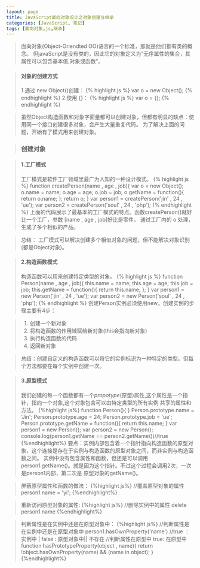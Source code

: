 ```yaml
---
layout: page
title: JavaScript面向对象设计之对象创建与继承
categories: [JavaScript, 笔记]
tags: [面向对象,js,继承]
---
```


>面向对象(Object-Oriendted OO)语言的一个标准，那就是他们都有类的概念。
>但javaScript是没有类的，因此它的对象定义为“无序属性的集合，其属性可以包含基本值,对象或函数"。

>#### 对象的创建方式
>1.通过 new Object()创建：
{% highlight js %}
  var o = new Object();
{% endhighlight %}
>2.使用 {}：
{% highlight js %}
  var o = {};
{% endhighlight  %}

>虽然Object构造函数和对象字面量都可以创建对象，但都有明显的缺点：使用同一个接口创建很多对象，会产生大量重复代码。
>为了解决上面的问题，开始有了模式用来创建对象。

>### 创建对象

>#### 1.工厂模式
>工厂模式是软件工厂领域里最广为人知的一种设计模式。
{% highlight js %}
  function createPerson(name , age , job){
    var o = new Object();
    o.name = name;
    o.age = age;
    o.job = job;
    o.getName = function(){
      return o.name;
    };
    return o;
  }
  var person1 = createPerson('jin' , 24 , 'ue');
  var person2 = createPerson('soul' , 24 , 'php');
{% endhighlight %}
>上面的代码展示了最基本的工厂模式的特点。函数createPerson()就好比一个工厂，参数 [name , age , job]好比是零件，
>通过工厂内的 o 处理，生成了多个相似的产品。

>总结： 工厂模式可以解决创建多个相似对象的问题，但不能解决对象识别(都是Object对象)。

>#### 2.构造函数模式
>构造函数可以用来创建特定类型的对象。
{% highlight js %}
  function Person(name , age , job){
    this.name = name;
    this.age = age;
    this.job = job;
    this.getName = function(){
      return this.name;
    };
  }
  var person1 = new Person('jin' , 24 , 'ue');
  var person2 = new Person('soul' , 24 , 'php');
{% endhighlight %}
>创建Person实例必须使用new。创建实例的步骤主要有4步：

>1.   创建一个新对象
>2.   将构造函数的作用域赋给新对象(this会指向新对象)
>3.   执行构造函数的代码
>4.   返回新对象

>总结：创建自定义的构造函数可以将它的实例标识为一种特定的类型。但每个方法都要在每个实例中创建一次。

>#### 3.原型模式
>我们创建的每一个函数都有一个*propotype*(原型)属性,这个属性是一个指针，指向一个对象,这个对象包含可以由特定类型的所有实例
>共享的属性和方法。
{%highlight js%}
  function Person(){
  }
  Person.prototype.name = 'Jin';
  Person.prototype.age = 24;
  Person.prototype.job = 'ue';
  Person.prototype.getName = function(){
  	return this.name;
  }
  var person1 = new Person();
  var person2 = new Person();
  console.log(person1.getName == person2.getName())//true
{%endhighlight%}
>要点：实例内部包含着一个指针指向构造函数的原型对象，这个连接是存在于实例与构造函数的原型对象之间，而非实例与构造函数之间。
>实例中没有包含属性和函数，但还是可以调用person1.getName()。就是因为这个指针。不过这个过程会调用2次，一次是person1内部，第二次是
>原型对象的getName()。

>屏蔽原型属性和函数的做法：
{%highlight js%}
  //覆盖原型对象的属性
  person1.name = 'yi';
{%endhighlight%}

>重新访问原型对象的属性:
{%highlight js%}
  //删除实例中的属性
  delete person1.name
{%endhighlight%}

>判断属性是在实例中还是在原型对象中：
{%highlight js%}
  //判断属性是在实例中还是在原型对象中
  person1.hasOwnProperty('name') //true  ： 实例中  | false : 原型对象中|| 不存在
  //判断属性在原型中  true: 在原型中
  function hasPrototypeProperty(object , name){
    return !object.hasOwnProperty(name) && (name in object);
  }
{%endhighlight%}






























